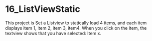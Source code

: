 # 16_ListViewStatic
This project is Set a Listview to statically load 4 items, and each item displays item 1, item 2, item 3, item4. When you click on the item, the textview shows that you have selected: Item x.
